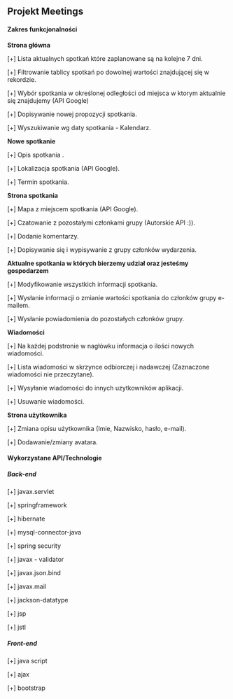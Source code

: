 Projekt Meetings
------------------------------------------

#### Zakres funkcjonalności

**Strona główna**

[+] Lista aktualnych spotkań które zaplanowane są na kolejne 7 dni.

[+] Filtrowanie tablicy spotkań po dowolnej wartości znajdującej się w rekordzie.

[+] Wybór spotkania w określonej odległości od miejsca w ktorym aktualnie się znajdujemy (API Google)

[+] Dopisywanie nowej propozycji spotkania.

[+] Wyszukiwanie wg daty spotkania - Kalendarz.


**Nowe spotkanie**

[+] Opis spotkania .

[+] Lokalizacja spotkania (API Google).

[+] Termin spotkania.


**Strona spotkania**

[+] Mapa z miejscem spotkania (API Google).

[+] Czatowanie z pozostałymi członkami grupy (Autorskie API :)).

[+] Dodanie komentarzy.

[+] Dopisywanie się i wypisywanie z grupy członków wydarzenia.



**Aktualne spotkania w których bierzemy udział oraz jesteśmy gospodarzem**

[+] Modyfikowanie wszystkich informacji spotkania.

[+] Wysłanie informacji o zmianie wartości spotkania do członków grupy e-mailem.

[+] Wysłanie powiadomienia do pozostałych członków grupy.


**Wiadomości**

[+] Na każdej podstronie w nagłówku informacja o ilości nowych wiadomości.

[+] Lista wiadomości w skrzynce odbiorczej i nadawczej (Zaznaczone wiadomości nie przeczytane).

[+] Wysyłanie wiadomości do innych uzytkowników aplikacji.

[+] Usuwanie wiadomości.

**Strona użytkownika**

[+] Zmiana opisu użytkownika (Imie, Nazwisko, hasło, e-mail).

[+] Dodawanie/zmiany avatara.

#### Wykorzystane API/Technologie

##### Back-end

[+] javax.servlet

[+] springframework

[+] hibernate

[+] mysql-connector-java

[+] spring security

[+] javax - validator

[+] javax.json.bind

[+] javax.mail

[+] jackson-datatype

[+] jsp

[+] jstl

##### Front-end

[+] java script

[+] ajax

[+] bootstrap